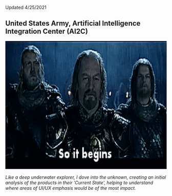 Updated 4/25/2021

## United States Army, Artificial Intelligence Integration Center (AI2C)
<p align="center">
  <img width="700" height="400" alt="So it begins" src="assets/images/SoItBeginsHelmsDeep.gif">
</p>

*Like a deep underwater explorer, I dove into the unknown, creating an initial analysis of the products in their 'Current State', helping to understand where areas of UI/UX emphasis would be of the most impact.*
